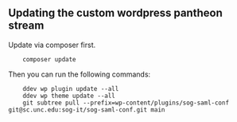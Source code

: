 ## Updating the custom wordpress pantheon stream


Update via composer first.

```
    composer update
```

Then you can run the following commands:

```
    ddev wp plugin update --all
    ddev wp theme update --all
    git subtree pull --prefix=wp-content/plugins/sog-saml-conf git@sc.unc.edu:sog-it/sog-saml-conf.git main
```

